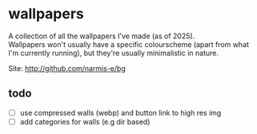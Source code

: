 # wallpapers
A collection of all the wallpapers I've made (as of 2025). \
Wallpapers won't usually have a specific colourscheme (apart from what I'm currently running), but they're usually minimalistic in nature.

Site: http://github.com/narmis-e/bg

## todo
- [ ] use compressed walls (webp) and button link to high res img
- [ ] add categories for walls (e.g dir based)  
